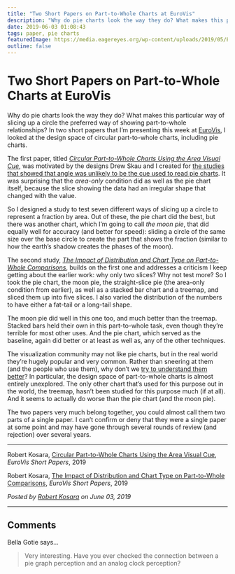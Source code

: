 ```yaml
---
title: "Two Short Papers on Part-to-Whole Charts at EuroVis"
description: "Why do pie charts look the way they do? What makes this particular way of slicing up a circle the preferred way of showing part-to-whole relationships? In two short papers that I’m presenting this week at EuroVis, I looked at the design space of circular part-to-whole charts, including pie charts."
date: 2019-06-03 01:08:43
tags: paper, pie charts
featuredImage: https://media.eagereyes.org/wp-content/uploads/2019/05/EuroVis-Pie-Papers-2.png
outline: false
---
```


# Two Short Papers on Part-to-Whole Charts at EuroVis

Why do pie charts look the way they do? What makes this particular way of slicing up a circle the preferred way of showing part-to-whole relationships? In two short papers that I’m presenting this week at <a href="https://www.eurovis.org">EuroVis</a>, I looked at the design space of circular part-to-whole charts, including pie charts.

The first paper, titled <em><a href="https://eagereyes.org/publications/Kosara-EuroVis-2019a.html">Circular Part-to-Whole Charts Using the Area Visual Cue</a></em>, was motivated by the designs Drew Skau and I created for <a href="https://eagereyes.org/papers/a-pair-of-pie-chart-papers">the studies that showed that angle was unlikely to be the cue used to read pie charts</a>. It was surprising that the <em>area-only</em> condition did as well as the pie chart itself, because the slice showing the data had an irregular shape that changed with the value.

So I designed a study to test seven different ways of slicing up a circle to represent a fraction by area. Out of these, the pie chart did the best, but there was another chart, which I’m going to call <em>the moon pie</em>, that did equally well for accuracy (and better for speed): sliding a circle of the same size over the base circle to create the part that shows the fraction (similar to how the earth’s shadow creates the phases of the moon).

The second study, <em><a href="https://eagereyes.org/publications/Kosara-EuroVis-2019b.html">The Impact of Distribution and Chart Type on Part-to-Whole Comparisons</a></em>, builds on the first one and addresses a criticism I keep getting about the earlier work: why only two slices? Why not test more? So I took the pie chart, the moon pie, the straight-slice pie (the area-only condition from earlier), as well as a stacked bar chart and a treemap, and sliced them up into five slices. I also varied the distribution of the numbers to have either a fat-tail or a long-tail shape.

The moon pie did well in this one too, and much better than the treemap. Stacked bars held their own in this part-to-whole task, even though they’re terrible for most other uses. And the pie chart, which served as the baseline, again did better or at least as well as, any of the other techniques.

The visualization community may not like pie charts, but in the real world they’re hugely popular and very common. Rather than sneering at them (and the people who use them), why don’t we <a href="https://eagereyes.org/blog/2016/an-illustrated-tour-of-the-pie-chart-study-results">try to understand them better</a>? In particular, the design space of part-to-whole charts is almost entirely unexplored. The only other chart that’s used for this purpose out in the world, the treemap, hasn’t been studied for this purpose much (if at all). And it seems to actually do worse than the pie chart (and the moon pie).

The two papers very much belong together, you could almost call them two parts of a single paper. I can’t confirm or deny that they were a single paper at some point and may have gone through several rounds of review (and rejection) over several years.

<hr class="wp-block-separator is-style-wide"/>

Robert Kosara, <a href="https://eagereyes.org/publications/Kosara-EuroVis-2019a.html">Circular Part-to-Whole Charts Using the Area Visual Cue</a>, <em>EuroVis Short Papers</em>, 2019

Robert Kosara, <a href="https://eagereyes.org/publications/Kosara-EuroVis-2019b.html">The Impact of Distribution and Chart Type on Part-to-Whole Comparisons</a>, <em>EuroVis Short Papers</em>, 2019


_Posted by <a href="/about">Robert Kosara</a> on June 03, 2019_


<aside class="comments">

---
## Comments

Bella Gotie says…
>	Very interesting. Have you ever checked the connection between a pie graph perception and an analog clock perception?

</aside>

